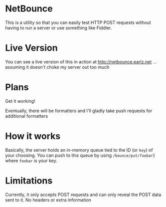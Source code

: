 # NetBounce

This is a utility so that you can easily test HTTP POST requests without having to run a server or use something like Fiddler. 

# Live Version

You can see a live version of this in action at http://netbounce.earlz.net ... assuming it doesn't choke my server out too much

# Plans

Get it working!

Eventually, there will be formatters and I'll gladly take push requests for additional formatters

# How it works

Basically, the server holds an in-memory queue tied to the ID (or `key`) of your choosing. You can push to this queue by using `/bounce/put/foobar`} where `foobar` is your key. 

# Limitations

Currently, it only accepts POST requests and can only reveal the POST data sent to it. No headers or extra information
